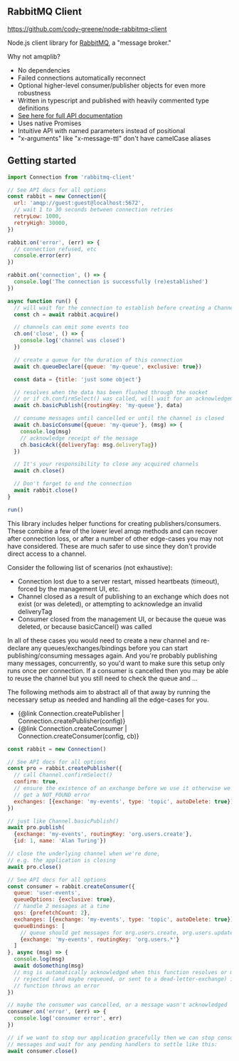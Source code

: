 ## RabbitMQ Client

https://github.com/cody-greene/node-rabbitmq-client

Node.js client library for [RabbitMQ](https://www.rabbitmq.com), a "message broker."

Why not amqplib?
- No dependencies
- Failed connections automatically reconnect
- Optional higher-level consumer/publisher objects for even more robustness
- Written in typescript and published with heavily commented type definitions
- [See here for full API documentation](http://cody-greene.github.io/node-rabbitmq-client)
- Uses native Promises
- Intuitive API with named parameters instead of positional
- "x-arguments" like "x-message-ttl" don't have camelCase aliases

## Getting started
```javascript
import Connection from 'rabbitmq-client'

// See API docs for all options
const rabbit = new Connection({
  url: 'amqp://guest:guest@localhost:5672',
  // wait 1 to 30 seconds between connection retries
  retryLow: 1000,
  retryHigh: 30000,
})

rabbit.on('error', (err) => {
  // connection refused, etc
  console.error(err)
})

rabbit.on('connection', () => {
  console.log('The connection is successfully (re)established')
})

async function run() {
  // will wait for the connection to establish before creating a Channel
  const ch = await rabbit.acquire()

  // channels can emit some events too
  ch.on('close', () => {
    console.log('channel was closed')
  })

  // create a queue for the duration of this connection
  await ch.queueDeclare({queue: 'my-queue', exclusive: true})

  const data = {title: 'just some object'}

  // resolves when the data has been flushed through the socket
  // or if ch.confirmSelect() was called, will wait for an acknowledgement
  await ch.basicPublish({routingKey: 'my-queue'}, data)

  // consume messages until cancelled or until the channel is closed
  await ch.basicConsume({queue: 'my-queue'}, (msg) => {
    console.log(msg)
    // acknowledge receipt of the message
    ch.basicAck({deliveryTag: msg.deliveryTag})
  })

  // It's your responsibility to close any acquired channels
  await ch.close()

  // Don't forget to end the connection
  await rabbit.close()
}

run()
```

This library includes helper functions for creating publishers/consumers. These combine a few of the lower level amqp methods and can recover after connection loss, or after a number of other edge-cases you may not have considered. These are much safer to use since they don't provide direct access to a channel.

Consider the following list of scenarios (not exhaustive):
- Connection lost due to a server restart, missed heartbeats (timeout), forced by the management UI, etc.
- Channel closed as a result of publishing to an exchange which does not exist (or was deleted), or attempting to acknowledge an invalid deliveryTag
- Consumer closed from the management UI, or because the queue was deleted, or because basicCancel() was called

In all of these cases you would need to create a new channel and re-declare any queues/exchanges/bindings before you can start publishing/consuming messages again. And you're probably publishing many messages, concurrently, so you'd want to make sure this setup only runs once per connection. If a consumer is cancelled then you may be able to reuse the channel but you still need to check the queue and ...

The following methods aim to abstract all of that away by running the necessary setup as needed and handling all the edge-cases for you.

- {@link Connection.createPublisher | Connection.createPublisher(config)}
- {@link Connection.createConsumer | Connection.createConsumer(config, cb)}

```javascript
const rabbit = new Connection()

// See API docs for all options
const pro = rabbit.createPublisher({
  // call Channel.confirmSelect()
  confirm: true,
  // ensure the existence of an exchange before we use it otherwise we could
  // get a NOT_FOUND error
  exchanges: [{exchange: 'my-events', type: 'topic', autoDelete: true}]
})

// just like Channel.basicPublish()
await pro.publish(
  {exchange: 'my-events', routingKey: 'org.users.create'},
  {id: 1, name: 'Alan Turing'})

// close the underlying channel when we're done,
// e.g. the application is closing
await pro.close()

// See API docs for all options
const consumer = rabbit.createConsumer({
  queue: 'user-events',
  queueOptions: {exclusive: true},
  // handle 2 messages at a time
  qos: {prefetchCount: 2},
  exchanges: [{exchange: 'my-events', type: 'topic', autoDelete: true}],
  queueBindings: [
    // queue should get messages for org.users.create, org.users.update, ...
    {exchange: 'my-events', routingKey: 'org.users.*'}
  ]
}, async (msg) => {
  console.log(msg)
  await doSomething(msg)
  // msg is automatically acknowledged when this function resolves or msg is
  // rejected (and maybe requeued, or sent to a dead-letter-exchange) if this
  // function throws an error
})

// maybe the consumer was cancelled, or a message wasn't acknowledged
consumer.on('error', (err) => {
  console.log('consumer error', err)
})

// if we want to stop our application gracefully then we can stop consuming
// messages and wait for any pending handlers to settle like this:
await consumer.close()
```
